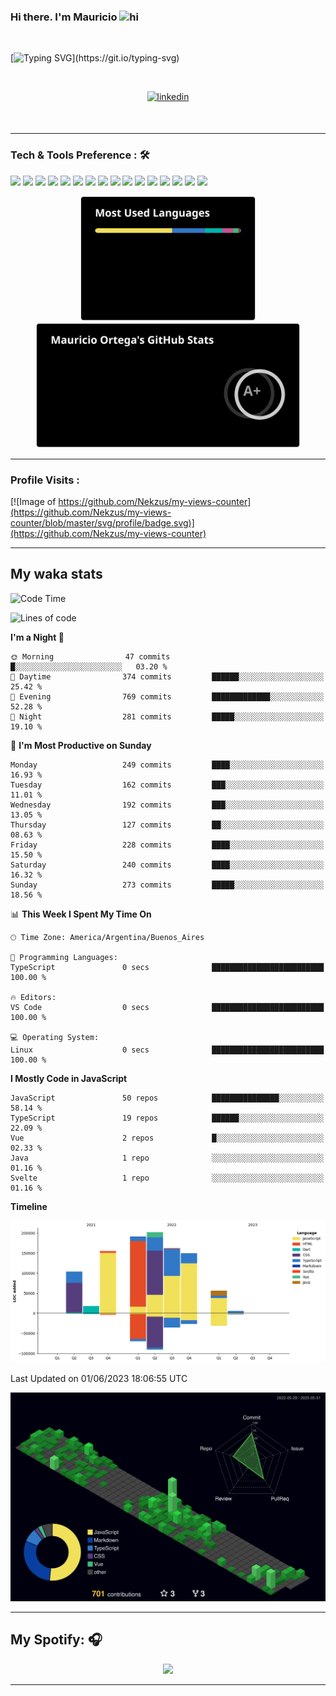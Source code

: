 ### Hi there. I'm Mauricio <img src="https://user-images.githubusercontent.com/1303154/88677602-1635ba80-d120-11ea-84d8-d263ba5fc3c0.gif" width="28px" alt="hi">
<br /> 

<p align="center">
  
[![Typing SVG](https://readme-typing-svg.herokuapp.com?size=25&duration=7000&center=true&vCenter=true&width=650&height=40&lines=WELCOME!;My+name+is+Mauricio+Ortega...;I+am+a+Front-End+Developer...;I+hope+you+find+what+you+are+looking+for...;You+have+my+contact+information...;MAY+THE+FORCE+BE+WITH+YOU...)](https://git.io/typing-svg)

</p>
  
<br />

<p align="center">
  
<a href="https://www.linkedin.com/in/mauriciortega/" target="_blank">
<img src=https://img.shields.io/badge/linkedin-%231E77B5.svg?&style=for-the-badge&logo=linkedin&logoColor=white alt=linkedin style="margin-bottom: 5px;" />
</a>
  
</p>

<br />


---

### Tech & Tools Preference : 🛠

<img src = "https://img.shields.io/badge/-HTML5-E34F26?style=flat&logo=html5&logoColor=white"> <img src = "https://img.shields.io/badge/-CSS3-1572B6?style=flat&logo=css3&logoColor=white">
<img src="https://img.shields.io/badge/-Sass-cc6699?style=flat&logo=sass&logoColor=ffffff">
<img src="https://img.shields.io/badge/-Bootstrap-563D7C?style=flat&logo=bootstrap&logoColor=white">
<img src="https://img.shields.io/badge/-JavaScript-eed718?style=flat&logo=javascript&logoColor=ffffff">
<img src="https://img.shields.io/badge/-React-000000?style=flat&logo=react&logoColor=00c8ff">
<img src="https://img.shields.io/badge/-Next-000000?style=flat&logo=nextdotjs&logoColor=white">
<img src="http://img.shields.io/badge/-Vue-black?style=flat&logo=vuedotjs&logoColor=4FC08D">
<img src="http://img.shields.io/badge/-Flutter-black?style=flat&logo=flutter&logoColor=02569B">
<img src="https://img.shields.io/badge/-Node.js-3C873A?style=flat&logo=Node.js&logoColor=white">
<img src="http://img.shields.io/badge/-Git-F1502F?style=flat&logo=git&logoColor=FFFFFF">
<img src="http://img.shields.io/badge/-Github-000000?style=flat&logo=github&logoColor=FFFFFF">
<img src="http://img.shields.io/badge/-Docker-2496ED?style=flat&logo=docker&logoColor=FFFFFF">
<img src="https://img.shields.io/badge/-Firebase-FFA611?style=flat&logo=firebase&logoColor=FFFFFF">
<img src="http://img.shields.io/badge/-Vercel-black?style=flat&logo=vercel&logoColor=white">
<img src="http://img.shields.io/badge/-VS%20Code-007ACC?style=flat&logo=visual%20studio%20code&logoColor=white">


<p align="center">

<!-- Language Stats Dark/Light Mode -->
<picture>
<source media="(prefers-color-scheme: dark), (prefers-color-scheme: no-preference)" srcset="https://raw.githubusercontent.com/Nekzus/Nekzus/main/assets/top-langs-dark.svg">
<source media="(prefers-color-scheme: light)" srcset="https://raw.githubusercontent.com/Nekzus/Nekzus/main/assets/top-langs-light.svg">
<img height=200 alt="Mauricio Ortega's Language Stats" src="https://raw.githubusercontent.com/Nekzus/Nekzus/main/assets/top-langs-dark.svg">
</picture>
  
<!-- Language Stats Dark/Light Mode 
<picture>
<source media="(prefers-color-scheme: dark), (prefers-color-scheme: no-preference)" srcset="https://github-readme-stats-nekzus.vercel.app/api/top-langs/?username=Nekzus&cache_seconds=86400&hide=css%2Chtml%2Cless&layout=compact&langs_count=10&hide_border=false&role=owner-collaborator&theme=dark&bg_color=000000">
<source media="(prefers-color-scheme: light)" srcset="https://github-readme-stats-nekzus.vercel.app/api/top-langs/?username=Nekzus&cache_seconds=86400&hide=css%2Chtml%2Cless&layout=compact&langs_count=10&hide_border=false&border_color=000000&role=owner-collaborator&theme=default">
<img height=200 alt="Mauricio Ortega's Language Stats" src="https://github-readme-stats-nekzus.vercel.app/api/top-langs/?username=Nekzus&cache_seconds=86400&hide=css%2Chtml%2Cless&layout=compact&langs_count=10&hide_border=false&role=owner-collaborator&theme=dark&bg_color=000000">
</picture>
-->
  
<!-- Github Stats Dark/Light Mode -->
<picture>
<source media="(prefers-color-scheme: dark), (prefers-color-scheme: no-preference)" srcset="https://raw.githubusercontent.com/Nekzus/Nekzus/main/assets/gh-stats-dark.svg">
<source media="(prefers-color-scheme: light)" srcset="https://raw.githubusercontent.com/Nekzus/Nekzus/main/assets/gh-stats-light.svg">
<img height=200 alt="Mauricio Ortega's Github Stats" src="https://raw.githubusercontent.com/Nekzus/Nekzus/main/assets/gh-stats-dark.svg">
</picture>
  
 <!-- Github Stats Dark/Light Mode 
<picture>
<source media="(prefers-color-scheme: dark), (prefers-color-scheme: no-preference)" srcset="https://github-readme-stats-nekzus.vercel.app/api?username=Nekzus&cache_seconds=86400&show_icons=true&count_private=true&line_height=28&hide_border=false&card_width=450&include_all_commits=true&role=owner-collaborator&exclude_repo=github-readme-stats&theme=dark&bg_color=000000&rank_icon=default">
<source media="(prefers-color-scheme: light)" srcset="https://github-readme-stats-nekzus.vercel.app/api?username=Nekzus&cache_seconds=86400&show_icons=true&count_private=true&line_height=28&hide_border=false&border_color=000000&card_width=450&include_all_commits=true&role=owner-collaborator&exclude_repo=github-readme-stats&theme=default&rank_icon=default">
<img height=200 alt="Mauricio Ortega's Github Stats" src="https://github-readme-stats-nekzus.vercel.app/api?username=Nekzus&cache_seconds=86400&show_icons=true&count_private=true&line_height=28&hide_border=false&card_width=450&include_all_commits=true&role=owner-collaborator&exclude_repo=github-readme-stats&theme=dark&bg_color=000000&rank_icon=default">
</picture>
-->
  
<!-- Dark Mode 
<div align="center"> 
<a href="https://github.com/anuraghazra/github-readme-stats#gh-dark-mode-only">
<img height=200 src="https://github-readme-stats-nekzus.vercel.app/api/top-langs/?username=Nekzus&cache_seconds=43200&hide=css,html,less&layout=compact&langs_count=10&hide_border=false&role=owner,collaborator&theme=dark&bg_color=000000#gh-dark-mode-only" alt="Mauricio Ortega's Language stats" />
</a>
<a href="https://github.com/anuraghazra/github-readme-stats#gh-dark-mode-only">
<img height=200 src="https://github-readme-stats-nekzus.vercel.app/api?username=Nekzus&cache_seconds=43200&show_icons=true&count_private=true&line_height=28&hide_border=false&card_width=450&include_all_commits=true&role=owner,collaborator&exclude_repo=github-readme-stats&theme=dark&bg_color=000000#gh-dark-mode-only" alt="Mauricio Ortega's Github stats" />
</a>
</div>
-->
<!-- Light Mode
<div align="center"> 
<a href="https://github.com/anuraghazra/github-readme-stats#gh-light-mode-only">
<img height=200 src="https://github-readme-stats-nekzus.vercel.app/api/top-langs/?username=Nekzus&cache_seconds=43200&hide=css,html,less&layout=compact&langs_count=10&hide_border=false&border_color=000000&role=owner,collaborator&theme=default#gh-light-mode-only" alt="Mauricio Ortega's Language stats" />
</a>
<a href="https://github.com/anuraghazra/github-readme-stats#gh-light-mode-only">
<img height=200 src="https://github-readme-stats-nekzus.vercel.app/api?username=Nekzus&cache_seconds=43200&show_icons=true&count_private=true&line_height=28&hide_border=false&border_color=000000&card_width=450&include_all_commits=true&role=owner,collaborator&exclude_repo=github-readme-stats&theme=default#gh-light-mode-only" alt="Mauricio Ortega's Github stats" />
</a>
</div>
-->
</p>
  
---

### Profile Visits :
  
[![Image of https://github.com/Nekzus/my-views-counter](https://github.com/Nekzus/my-views-counter/blob/master/svg/profile/badge.svg)](https://github.com/Nekzus/my-views-counter)

---


## My waka stats
<!--START_SECTION:waka-->
![Code Time](http://img.shields.io/badge/Code%20Time-1%2C857%20hrs%2010%20mins-blue)

![Lines of code](https://img.shields.io/badge/From%20Hello%20World%20I%27ve%20Written-1.0%20million%20lines%20of%20code-blue)

**I'm a Night 🦉** 

```text
🌞 Morning                47 commits          █░░░░░░░░░░░░░░░░░░░░░░░░   03.20 % 
🌆 Daytime                374 commits         ██████░░░░░░░░░░░░░░░░░░░   25.42 % 
🌃 Evening                769 commits         █████████████░░░░░░░░░░░░   52.28 % 
🌙 Night                  281 commits         █████░░░░░░░░░░░░░░░░░░░░   19.10 % 
```
📅 **I'm Most Productive on Sunday** 

```text
Monday                   249 commits         ████░░░░░░░░░░░░░░░░░░░░░   16.93 % 
Tuesday                  162 commits         ███░░░░░░░░░░░░░░░░░░░░░░   11.01 % 
Wednesday                192 commits         ███░░░░░░░░░░░░░░░░░░░░░░   13.05 % 
Thursday                 127 commits         ██░░░░░░░░░░░░░░░░░░░░░░░   08.63 % 
Friday                   228 commits         ████░░░░░░░░░░░░░░░░░░░░░   15.50 % 
Saturday                 240 commits         ████░░░░░░░░░░░░░░░░░░░░░   16.32 % 
Sunday                   273 commits         █████░░░░░░░░░░░░░░░░░░░░   18.56 % 
```


📊 **This Week I Spent My Time On** 

```text
🕑︎ Time Zone: America/Argentina/Buenos_Aires

💬 Programming Languages: 
TypeScript               0 secs              █████████████████████████   100.00 % 

🔥 Editors: 
VS Code                  0 secs              █████████████████████████   100.00 % 

💻 Operating System: 
Linux                    0 secs              █████████████████████████   100.00 % 
```

**I Mostly Code in JavaScript** 

```text
JavaScript               50 repos            ███████████████░░░░░░░░░░   58.14 % 
TypeScript               19 repos            ██████░░░░░░░░░░░░░░░░░░░   22.09 % 
Vue                      2 repos             █░░░░░░░░░░░░░░░░░░░░░░░░   02.33 % 
Java                     1 repo              ░░░░░░░░░░░░░░░░░░░░░░░░░   01.16 % 
Svelte                   1 repo              ░░░░░░░░░░░░░░░░░░░░░░░░░   01.16 % 
```



**Timeline**

![Lines of Code chart](https://raw.githubusercontent.com/Nekzus/Nekzus/master/assets/bar_graph.png)


 Last Updated on 01/06/2023 18:06:55 UTC
<!--END_SECTION:waka-->

<!-- Profile 3D Dark/Light Mode -->
<a href="https://raw.githubusercontent.com/Nekzus/Nekzus/main/profile-3d-contrib/profile-night-green.svg">
<picture>
<source media="(prefers-color-scheme: dark), (prefers-color-scheme: no-preference)" srcset="https://raw.githubusercontent.com/Nekzus/Nekzus/main/profile-3d-contrib/profile-night-green.svg">
<source media="(prefers-color-scheme: light)" srcset="https://raw.githubusercontent.com/Nekzus/Nekzus/main/profile-3d-contrib/profile-green.svg">
<img alt="Profile 3D Contrib" src="https://raw.githubusercontent.com/Nekzus/Nekzus/main/profile-3d-contrib/profile-night-green.svg">
</picture>
</a>
  
<!--
<a href="https://github.com/marketplace/actions/github-profile-3d-contrib#gh-dark-mode-only">
  <img src="/profile-3d-contrib/profile-night-green.svg"/>
</a>
<a href="https://github.com/marketplace/actions/github-profile-3d-contrib##gh-light-mode-only">
  <img src="/profile-3d-contrib/profile-green.svg"/>
</a>

---

## Timeline: ⌚

![Chart not found](https://raw.githubusercontent.com/Nekzus/Nekzus/master/charts/bar_graph.png)

<p align="center"><img src="https://raw.githubusercontent.com/Nekzus/Nekzus/master/charts/bar_graph.png"/></p>
-->
---
## My Spotify: 🎧

<p align="center"><img src="https://spotify-github-profile.vercel.app/api/view?uid=11169970531&cover_image=true&theme=default" /></p>

---
